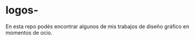 # logos-
En esta repo podés encontrar algunos de mis trabajos de diseño gráfico en momentos de ocio.
